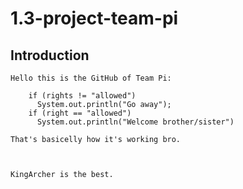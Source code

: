 # 1.3-project-team-pi
## Introduction 
    Hello this is the GitHub of Team Pi:
    
        if (rights != "allowed") 
          System.out.println("Go away");
        if (right == "allowed")
          System.out.println("Welcome brother/sister")
          
    That's basicelly how it's working bro.
    
    
    
    KingArcher is the best.
    
